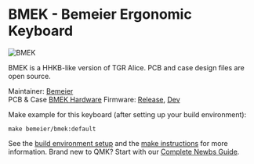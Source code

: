 # BMEK - Bemeier Ergonomic Keyboard

![BMEK](https://i.imgur.com/ZM27uPo.jpg)

BMEK is a HHKB-like version of TGR Alice.
PCB and case design files are open source.

Maintainer: [Bemeier](https://github.com/Bemeier)  
PCB & Case [BMEK Hardware](https://github.com/Bemeier/bmek)
Firmware: [Release](https://github.com/qmk/qmk_firmware/tree/master/keyboards/bemeier/bmek), [Dev](https://github.com/Bemeier/qmk_firmware/tree/bemeier/keyboards/bemeier/bmek)

Make example for this keyboard (after setting up your build environment):

    make bemeier/bmek:default

See the [build environment setup](https://docs.qmk.fm/#/getting_started_build_tools) and the [make instructions](https://docs.qmk.fm/#/getting_started_make_guide) for more information. Brand new to QMK? Start with our [Complete Newbs Guide](https://docs.qmk.fm/#/newbs).
